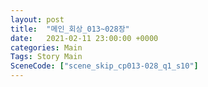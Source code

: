 ```yaml
---
layout: post
title:  "메인_회상_013~028장"
date:   2021-02-11 23:00:00 +0000
categories: Main
Tags: Story Main
SceneCode: ["scene_skip_cp013-028_q1_s10"]
---
```

